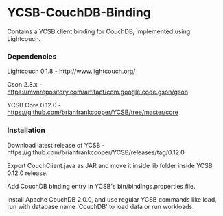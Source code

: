 # YCSB-CouchDB-Binding
Contains a YCSB client binding for CouchDB, implemented using Lightcouch.

<h3>Dependencies</h3>
Lightcouch 0.1.8 - http://www.lightcouch.org/

Gson 2.8.x - https://mvnrepository.com/artifact/com.google.code.gson/gson

YCSB Core 0.12.0 - https://github.com/brianfrankcooper/YCSB/tree/master/core

<h3>Installation</h3>
Download latest release of YCSB - https://github.com/brianfrankcooper/YCSB/releases/tag/0.12.0

Export CouchClient.java as JAR and move it inside lib folder inside YCSB 0.12.0 release.

Add CouchDB binding entry in YCSB's bin/bindings.properties file.

Install Apache CouchDB 2.0.0, and use regular YCSB commands like load, run with database name 'CouchDB' to load data or run workloads.
